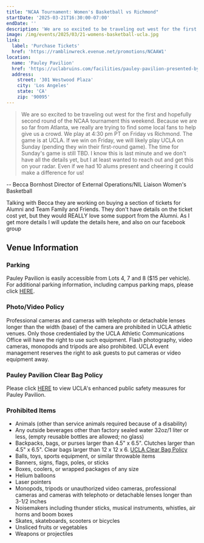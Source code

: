 ```yaml
---
title: "NCAA Tournament: Women's Basketball vs Richmond"
startDate: '2025-03-21T16:30:00-07:00'
endDate: ''
description: 'We are so excited to be traveling out west for the first and hopefully second round of the NCAA tournament this weekend. Because we are so far from Atlanta, we really are trying to find some local fans to help give us a crowd.'
image: /img/events/2025/03/21-womens-basketball-ucla.jpg
link:
  label: 'Purchase Tickets'
  href: 'https://ramblinwreck.evenue.net/promotions/NCAAW1'
location:
  name: 'Pauley Pavilion'
  href: 'https://uclabruins.com/facilities/pauley-pavilion-presented-by-wescom/11'
  address:
    street: '301 Westwood Plaza'
    city: 'Los Angeles'
    state: 'CA'
    zip: '90095'
---
```


> We are so excited to be traveling out west for the first and hopefully second round of the NCAA tournament this weekend. Because we are so far from Atlanta, we really are trying to find some local fans to help give us a crowd.
> We play at 4:30 pm PT on Friday vs Richmond. The game is at UCLA. If we win on Friday, we will likely play UCLA on Sunday (pending they win their first-round game). The time for Sunday's game is still TBD.
> I know this is last minute and we don't have all the details yet, but I at least wanted to reach out and get this on your radar. Even if we had 10 alums present and cheering it could make a difference for us!

-- Becca Bornhost
Director of External Operations/NIL Liaison
Women's Basketball

Talking with Becca they are working on buying a section of tickets for Alumni and Team Family and Friends. They don't have details on the ticket cost yet, but they would REALLY love some support from the Alumni. As I get more details I will update the details here, and also on our facebook group

## Venue Information

### Parking

Pauley Pavilion is easily accessible from Lots 4, 7 and 8 ($15 per vehicle). For additional parking information, including campus parking maps, please click [HERE](https://main.transportation.ucla.edu/campus-parking/visitors).

### Photo/Video Policy

Professional cameras and cameras with telephoto or detachable lenses longer than the width (base) of the camera are prohibited in UCLA athletic venues. Only those credentialed by the UCLA Athletic Communications Office will have the right to use such equipment. Flash photography, video cameras, monopods and tripods are also prohibited. UCLA event management reserves the right to ask guests to put cameras or video equipment away.

### Pauley Pavilion Clear Bag Policy

Please click [HERE](https://s3.us-east-2.amazonaws.com/sidearm.nextgen.sites/uclabruins.com/documents/2016/10/25/Pauley_Pavilion_Clear_Bag_Policy.pdf) to view UCLA's enhanced public safety measures for Pauley Pavilion.

### Prohibited Items

- Animals (other than service animals required because of a disability)
- Any outside beverages other than factory sealed water 32oz/1 liter or less, (empty reusable bottles are allowed; no glass)
- Backpacks, bags, or purses larger than 4.5" x 6.5". Clutches larger than 4.5" x 6.5". Clear bags larger than 12 x 12 x 6. [UCLA Clear Bag Policy](http://sidearm.sites.s3.amazonaws.com/uclabruins.com/documents/2016/10/25/Pauley_Pavilion_Clear_Bag_Policy.pdf)
- Balls, toys, sports equipment, or similar throwable items
- Banners, signs, flags, poles, or sticks
- Boxes, coolers, or wrapped packages of any size
- Helium balloons
- Laser pointers
- Monopods, tripods or unauthorized video cameras, professional cameras and cameras with telephoto or detachable lenses longer than 3-1/2 inches
- Noisemakers including thunder sticks, musical instruments, whistles, air horns and boom boxes
- Skates, skateboards, scooters or bicycles
- Unsliced fruits or vegetables
- Weapons or projectiles
